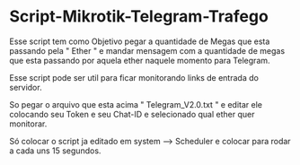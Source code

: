 # Script-Mikrotik-Telegram-Trafego

Esse script tem como Objetivo pegar a quantidade de Megas que esta passando pela " Ether " e mandar mensagem com a quantidade de megas que esta passando por aquela ether naquele momento para Telegram.

Esse script pode ser util para ficar monitorando links de entrada do servidor.

So pegar o arquivo que esta acima " Telegram_V2.0.txt " e editar ele colocando seu Token e seu Chat-ID e selecionado qual ether quer monitorar.

Só colocar o script ja editado em system --> Scheduler e colocar para rodar a cada uns 15 segundos.
